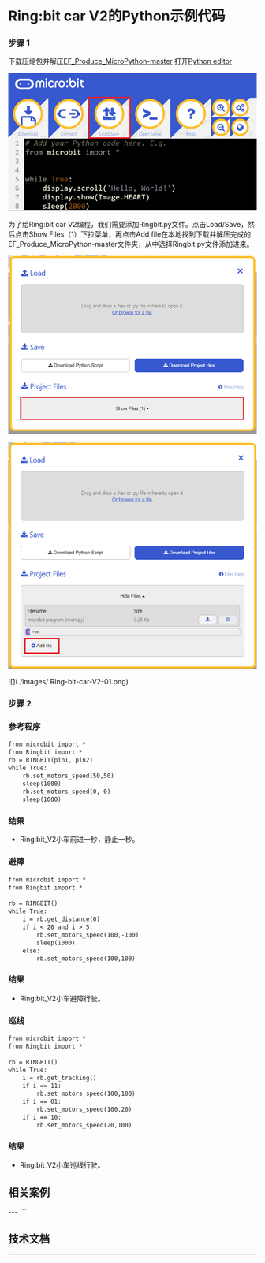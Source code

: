 # Ring:bit car V2的Python示例代码


### 步骤 1
下载压缩包并解压[EF_Produce_MicroPython-master](https://github.com/lionyhw/EF_Produce_MicroPython/archive/master.zip)
打开[Python editor](https://python.microbit.org/v/2.0)

![](./images/05001_07.png)

为了给Ring:bit car V2编程，我们需要添加Ringbit.py文件。点击Load/Save，然后点击Show Files（1）下拉菜单，再点击Add file在本地找到下载并解压完成的EF_Produce_MicroPython-master文件夹，从中选择Ringbit.py文件添加进来。

![](./images/03444_11.png)

![](./images/03444_12.png)

![](./images/ Ring-bit-car-V2-01.png)

### 步骤 2
### 参考程序

```
from microbit import *
from Ringbit import *
rb = RINGBIT(pin1, pin2)
while True:
    rb.set_motors_speed(50,50)
    sleep(1000)
    rb.set_motors_speed(0, 0)
    sleep(1000)
```


### 结果
- Ring:bit_V2小车前进一秒，静止一秒。

### 避障

```
from microbit import *
from Ringbit import *

rb = RINGBIT()
while True:
    i = rb.get_distance(0)
    if i < 20 and i > 5:
        rb.set_motors_speed(100,-100)
        sleep(1000)
    else:
        rb.set_motors_speed(100,100)
```


### 结果
- Ring:bit_V2小车避障行驶。

### 巡线

```
from microbit import *
from Ringbit import *

rb = RINGBIT()
while True:
    i = rb.get_tracking()
    if i == 11:
        rb.set_motors_speed(100,100)
    if i == 01:
        rb.set_motors_speed(100,20)
    if i == 10:
        rb.set_motors_speed(20,100)
```


### 结果
- Ring:bit_V2小车巡线行驶。


## 相关案例
---    ```
## 技术文档
---
